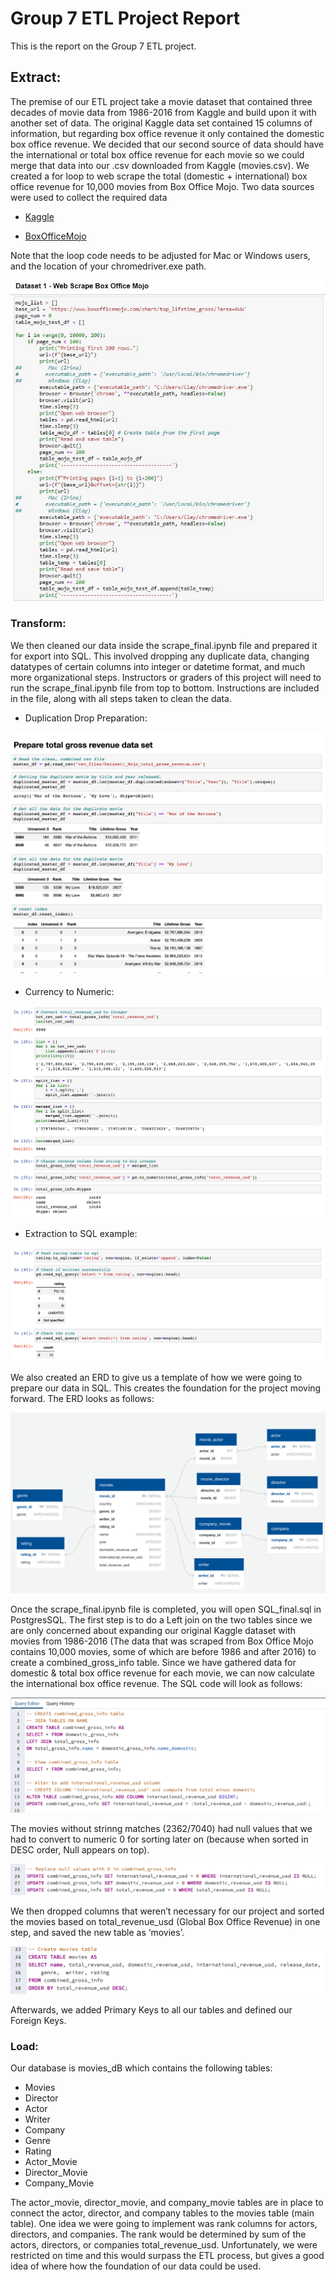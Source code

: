 # Group 7 ETL Project Report

This is the report on the Group 7 ETL project. 

## Extract:

The premise of our ETL project take a movie dataset that contained three decades of movie data from 1986-2016 from Kaggle and build upon it with another set of data.  The original Kaggle data set contained 15 columns of information, but regarding box office revenue it only contained the domestic box office revenue.  We decided that our second source of data should have the international or total box office revenue for each movie so we could merge that data into our .csv downloaded from Kaggle (movies.csv).  We created a for loop to web scrape the total (domestic + international) box office revenue for 10,000 movies from Box Office Mojo.
Two data sources were used to collect the required data

* [Kaggle](https://www.kaggle.com/danielgrijalvas/movies?select=movies.csv) 

* [BoxOfficeMojo](https://www.boxofficemojo.com/chart/top_lifetime_gross/?area=XWW)

Note that the loop code needs to be adjusted for Mac or Windows users, and the location of your chromedriver.exe path. 

![notebook](images/BoxOfficeMojoWebScrapeCode.JPG)


### Transform:

We then cleaned our data inside the scrape_final.ipynb file and prepared it for export into SQL.  This involved dropping any duplicate data, changing datatypes of certain columns into integer or datetime format, and much more organizational steps.  Instructors or graders of this project will need to run the scrape_final.ipynb file from top to bottom. Instructions are included in the file, along with all steps taken to clean the data.

* Duplication Drop Preparation:
 
![notebook](images/Prepare_total_gross_revenue.png)


* Currency to Numeric:
 
![notebook](images/Currency_to_numeric.png)


* Extraction to SQL example:

![postgreSQL](images/Extraction_to_SQL.png)

We also created an ERD to give us a template of how we were going to prepare our data in SQL. This creates the foundation for the project moving forward. The ERD looks as follows:

![QuickDB](images/1_QuickDB.png)

Once the scrape_final.ipynb file is completed, you will open SQL_final.sql in PostgresSQL.  The first step is to do a Left join on the two tables since we are only concerned about expanding our original Kaggle dataset with movies from 1986-2016 (The data that was scraped from Box Office Mojo contains 10,000 movies, some of which are before 1986 and after 2016) to create a combined_gross_info table. Since we have gathered data for domestic & total box office revenue for each movie, we can now calculate the international box office revenue.  The SQL code will look as follows:

![PosgreSQL](images/Joining_total_domestic.png)

The movies without strinng matches (2362/7040) had null values that we had to convert to numeric 0 for sorting later on (because when sorted in DESC order, Null appears on top).

![PosgreSQL](images/Update_replace_null.png)

We then dropped columns that weren’t necessary for our project and sorted the movies based on total_revenue_usd (Global Box Office Revenue) in one step, and saved the new table as ‘movies’.

![PostregSQL](images/Create_table_movies.png)


Afterwards, we added Primary Keys to all our tables and defined our Foreign Keys.
 

### Load:

Our database is movies_dB which contains the following tables:
* Movies
* Director
* Actor
* Writer
* Company
* Genre
* Rating
* Actor_Movie
* Director_Movie
* Company_Movie

The actor_movie, director_movie, and company_movie tables are in place to connect the actor, director, and company tables to the movies table (main table). One idea we were going to implement was rank columns for actors, directors, and companies.  The rank would be determined by sum of the actors, directors, or companies total_revenue_usd.  Unfortunately, we were restricted on time and this would surpass the ETL process, but gives a good idea of where how the foundation of our data could be used.
